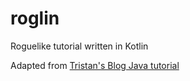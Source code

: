 # roglin
Roguelike tutorial written in Kotlin

Adapted from [Tristan's Blog Java tutorial](https://trystans.blogspot.com/2016/01/roguelike-tutorial-00-table-of-contents.html)
